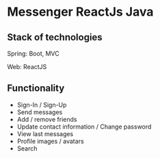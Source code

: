 # Messenger ReactJs Java

## Stack of technologies

Spring: Boot, MVC

Web: ReactJS

## Functionality

- Sign-In / Sign-Up
- Send messages
- Add / remove friends
- Update contact information / Change password
- View last messages
- Profile images / avatars
- Search
